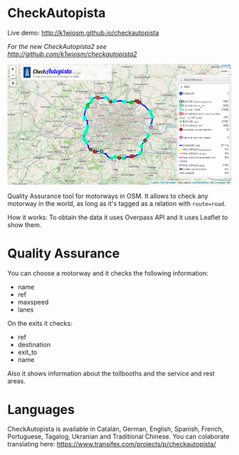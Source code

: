 CheckAutopista
==============

Live demo: http://k1wiosm.github.io/checkautopista

_For the new CheckAutopista2 see http://github.com/k1wiosm/checkautopista2_

![](https://raw.githubusercontent.com/k1wiosm/checkautopista/master/img/example.png)

Quality Assurance tool for motorways in OSM. It allows to check any motorway in the world, as long as it's tagged as a relation with ```route=road```.

How it works: To obtain the data it uses Overpass API and it uses Leaflet to show them.

Quality Assurance
=================

You can choose a motorway and it checks the following information:

* name
* ref
* maxspeed
* lanes

On the exits it checks:

* ref
* destination
* exit_to
* name

Also it shows information about the tollbooths and the service and rest areas.

Languages
=========

CheckAutopista is available in Catalán, German, English, Spanish, French, Portuguese, Tagalog, Ukranian and Traditional Chinese. You can colaborate translating here: https://www.transifex.com/projects/p/checkautopista/

